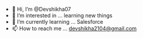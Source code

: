 - 👋 Hi, I’m @Devshikha07
- 👀 I’m interested in ... learning new things 
- 🌱 I’m currently learning ... Salesforce 
- 📫 How to reach me ... devshikha2104@gmail.com
<!---
Devshikha07/Devshikha07 is a ✨ special ✨ repository because its `README.md` (this file) appears on your GitHub profile.
You can click the Preview link to take a look at your changes.
--->

